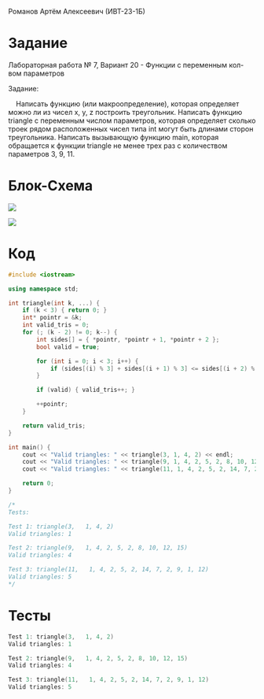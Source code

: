 Романов Артём Алексеевич (ИВТ-23-1Б)

# Задание

Лабораторная работа № 7, Вариант 20 - Функции с переменным кол-вом параметров

Задание:

    Написать функцию (или макроопределение), которая
определяет можно ли из чисел x, y, z построить
треугольник. Написать функцию triangle с переменным
числом параметров, которая определяет сколько троек
рядом расположенных чисел типа int могут быть длинами
сторон треугольника. Написать вызывающую функцию main,
которая обращается к функции triangle не менее трех раз
с количеством параметров 3, 9, 11.

# Блок-Схема

![](C:\Users\DELL\AppData\Roaming\marktext\images\2024-04-21-16-16-49-image.png)

![](C:\Users\DELL\AppData\Roaming\marktext\images\2024-04-21-16-17-42-image.png)

# Код

```cpp
#include <iostream>

using namespace std;

int triangle(int k, ...) {
	if (k < 3) { return 0; }
	int* pointr = &k;
	int valid_tris = 0;
	for (; (k - 2) != 0; k--) {
		int sides[] = { *pointr, *pointr + 1, *pointr + 2 };
		bool valid = true;

		for (int i = 0; i < 3; i++) {
			if (sides[(i) % 3] + sides[(i + 1) % 3] <= sides[(i + 2) % 3]) { valid = false; }
		}

		if (valid) { valid_tris++; }

		++pointr;
	}

	return valid_tris;
}

int main() {
	cout << "Valid triangles: " << triangle(3, 1, 4, 2) << endl;
	cout << "Valid triangles: " << triangle(9, 1, 4, 2, 5, 2, 8, 10, 12, 15) << endl;
	cout << "Valid triangles: " << triangle(11, 1, 4, 2, 5, 2, 14, 7, 2, 9, 1, 12) << endl;

	return 0;
}

/*
Tests:

Test 1: triangle(3,   1, 4, 2)
Valid triangles: 1

Test 2: triangle(9,   1, 4, 2, 5, 2, 8, 10, 12, 15)
Valid triangles: 4

Test 3: triangle(11,   1, 4, 2, 5, 2, 14, 7, 2, 9, 1, 12)
Valid triangles: 5
*/
```

# Тесты

```cpp
Test 1: triangle(3,   1, 4, 2)
Valid triangles: 1
```

```cpp
Test 2: triangle(9,   1, 4, 2, 5, 2, 8, 10, 12, 15)
Valid triangles: 4
```

```cpp
Test 3: triangle(11,   1, 4, 2, 5, 2, 14, 7, 2, 9, 1, 12)
Valid triangles: 5
```
